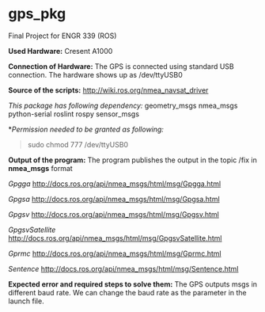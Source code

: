 # gps_pkg
Final Project for ENGR 339 (ROS)


**Used Hardware:**
Cresent A1000

**Connection of Hardware:**
The GPS is connected using standard USB connection. The hardware shows up as /dev/ttyUSB0

**Source of the scripts:**
http://wiki.ros.org/nmea_navsat_driver

*This package has following dependency:*
  geometry_msgs
  nmea_msgs
  python-serial
  roslint
  rospy
  sensor_msgs
  
**Permission needed to be granted as following:*
> sudo chmod 777 /dev/ttyUSB0

**Output of the program:**
The program publishes the output in the topic /fix in **nmea_msgs** format

*Gpgga*
http://docs.ros.org/api/nmea_msgs/html/msg/Gpgga.html


*Gpgsa*
http://docs.ros.org/api/nmea_msgs/html/msg/Gpgsa.html


*Gpgsv*
http://docs.ros.org/api/nmea_msgs/html/msg/Gpgsv.html

*GpgsvSatellite*
http://docs.ros.org/api/nmea_msgs/html/msg/GpgsvSatellite.html

*Gprmc*
http://docs.ros.org/api/nmea_msgs/html/msg/Gprmc.html


*Sentence*
http://docs.ros.org/api/nmea_msgs/html/msg/Sentence.html


**Expected error and required steps to solve them:**
The GPS outputs msgs in different baud rate. We can change the baud rate as the parameter in the launch file.
